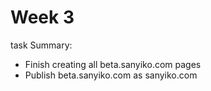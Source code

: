 # Week 3

task Summary:
- Finish creating all beta.sanyiko.com pages
- Publish beta.sanyiko.com as sanyiko.com
